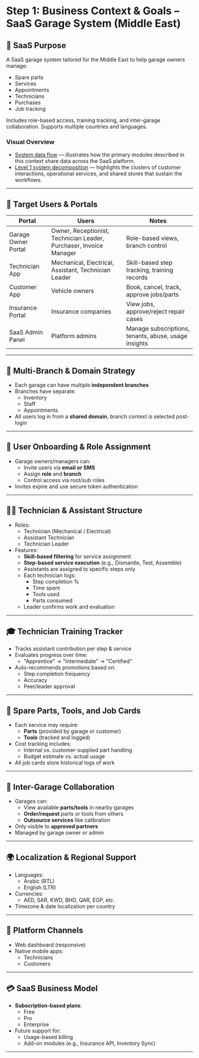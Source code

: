 # Step 1: Business Context & Goals – SaaS Garage System (Middle East)

## 🎯 SaaS Purpose

A SaaS garage system tailored for the Middle East to help garage owners manage:
- Spare parts
- Services
- Appointments
- Technicians
- Purchases
- Job tracking

Includes role-based access, training tracking, and inter-garage collaboration. Supports multiple countries and languages.

### Visual Overview
- [System data flow](../Diagrams/DataFlow/SystemOverview.md) — illustrates how the primary modules described in this context share data across the SaaS platform.
- [Level 1 system decomposition](../Diagrams/DataFlow/Level1/SystemOverview-Level1.md) — highlights the clusters of customer interactions, operational services, and shared stores that sustain the workflows.

---

## 👥 Target Users & Portals

| Portal               | Users                                                | Notes                                                 |
|----------------------|------------------------------------------------------|--------------------------------------------------------|
| Garage Owner Portal  | Owner, Receptionist, Technician Leader, Purchaser, Invoice Manager | Role-based views, branch control                      |
| Technician App       | Mechanical, Electrical, Assistant, Technician Leader | Skill-based step tracking, training records            |
| Customer App         | Vehicle owners                                       | Book, cancel, track, approve jobs/parts               |
| Insurance Portal     | Insurance companies                                  | View jobs, approve/reject repair cases                |
| SaaS Admin Panel     | Platform admins                                      | Manage subscriptions, tenants, abuse, usage insights  |

---

## 🏢 Multi-Branch & Domain Strategy

- Each garage can have multiple **independent branches**
- Branches have separate:
  - Inventory
  - Staff
  - Appointments
- All users log in from a **shared domain**, branch context is selected post-login

---

## 🔐 User Onboarding & Role Assignment

- Garage owners/managers can:
  - Invite users via **email or SMS**
  - Assign **role** and **branch**
  - Control access via root/sub roles
- Invites expire and use secure token authentication

---

## 🧑‍🔧 Technician & Assistant Structure

- Roles:
  - Technician (Mechanical / Electrical)
  - Assistant Technician
  - Technician Leader
- Features:
  - **Skill-based filtering** for service assignment
  - **Step-based service execution** (e.g., Dismantle, Test, Assemble)
  - Assistants are assigned to specific steps only
  - Each technician logs:
    - Step completion %
    - Time spent
    - Tools used
    - Parts consumed
  - Leader confirms work and evaluation

---

## 🎓 Technician Training Tracker

- Tracks assistant contribution per step & service
- Evaluates progress over time:
  - "Apprentice" → "Intermediate" → "Certified"
- Auto-recommends promotions based on:
  - Step completion frequency
  - Accuracy
  - Peer/leader approval

---

## 🔩 Spare Parts, Tools, and Job Cards

- Each service may require:
  - **Parts** (provided by garage or customer)
  - **Tools** (tracked and logged)
- Cost tracking includes:
  - Internal vs. customer-supplied part handling
  - Budget estimate vs. actual usage
- All job cards store historical logs of work

---

## 🔄 Inter-Garage Collaboration

- Garages can:
  - View available **parts/tools** in nearby garages
  - **Order/request** parts or tools from others
  - **Outsource services** like calibration
- Only visible to **approved partners**
- Managed by garage owner or admin

---

## 🌍 Localization & Regional Support

- Languages:
  - Arabic (RTL)
  - English (LTR)
- Currencies:
  - AED, SAR, KWD, BHD, QAR, EGP, etc.
- Timezone & date localization per country

---

## 📱 Platform Channels

- Web dashboard (responsive)
- Native mobile apps:
  - Technicians
  - Customers

---

## 💳 SaaS Business Model

- **Subscription-based plans**:
  - Free
  - Pro
  - Enterprise
- Future support for:
  - Usage-based billing
  - Add-on modules (e.g., Insurance API, Inventory Sync)

---
